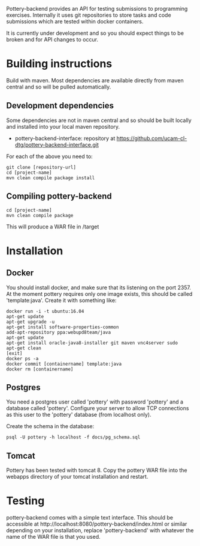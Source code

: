 Pottery-backend provides an API for testing submissions to programming exercises. Internally it uses git repositories to store tasks and code submissions which are tested within docker containers. 

It is currently under development and so you should expect things to be broken and for API changes to occur.

Building instructions
=====================

Build with maven. Most dependencies are available directly from
maven central and so will be pulled automatically.

Development dependencies
------------------------

Some dependencies are not in maven central and so should be built
locally and installed into your local maven repository.

 * pottery-backend-interface: repository at https://github.com/ucam-cl-dtg/pottery-backend-interface.git

For each of the above you need to:

    git clone [repository-url]
    cd [project-name]
    mvn clean compile package install


Compiling pottery-backend
-------------------------

    cd [project-name]
    mvn clean compile package

This will produce a WAR file in /target


Installation
============

Docker
------

You should install docker, and make sure that its listening on the port 2357. At the moment pottery requires only one image exists, this should be called 'template:java'. Create it with something like:

    docker run -i -t ubuntu:16.04
    apt-get update
    apt-get upgrade -u
    apt-get install software-properties-common
    add-apt-repository ppa:webupd8team/java
    apt-get update
    apt-get install oracle-java8-installer git maven vnc4server sudo
    apt-get clean
    [exit]
    docker ps -a
    docker commit [containername] template:java
    docker rm [containername]

Postgres
--------

You need a postgres user called 'pottery' with password 'pottery' and a database called 'pottery'. Configure your server to allow TCP connections as this user to the 'pottery' database (from localhost only).

Create the schema in the database:

    psql -U pottery -h localhost -f docs/pg_schema.sql


Tomcat
------

Pottery has been tested with tomcat 8. Copy the pottery WAR file into the webapps directory of your tomcat installation and restart.


Testing
=======

pottery-backend comes with a simple text interface. This should be accessible at http://localhost:8080/pottery-backend/index.html or similar depending on your installation, replace 'pottery-backend' with whatever the name of the WAR file is that you used.